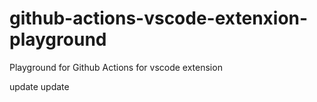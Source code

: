 # github-actions-vscode-extenxion-playground

Playground for Github Actions for vscode extension

update
update
